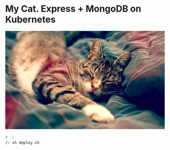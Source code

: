 # My Cat. Express + MongoDB on Kubernetes

![](https://github.com/ChangJoo-Park/my-cat-kubernetes/blob/master/images/dofle.jpg?raw=true)

```bash
# :)
/> sh deploy.sh
```
